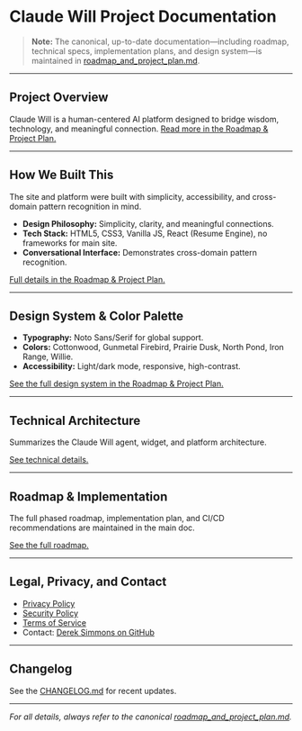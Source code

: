 # Claude Will Project Documentation

> **Note:** The canonical, up-to-date documentation—including roadmap, technical specs, implementation plans, and design system—is maintained in [roadmap_and_project_plan.md](roadmap_and_project_plan.md).

---

## Project Overview

Claude Will is a human-centered AI platform designed to bridge wisdom, technology, and meaningful connection. 
[Read more in the Roadmap & Project Plan.](roadmap_and_project_plan.md#overview)

---

## How We Built This

The site and platform were built with simplicity, accessibility, and cross-domain pattern recognition in mind.  
- **Design Philosophy:** Simplicity, clarity, and meaningful connections.
- **Tech Stack:** HTML5, CSS3, Vanilla JS, React (Resume Engine), no frameworks for main site.
- **Conversational Interface:** Demonstrates cross-domain pattern recognition.

[Full details in the Roadmap & Project Plan.](roadmap_and_project_plan.md#how-we-built-this-site)

---

## Design System & Color Palette

- **Typography:** Noto Sans/Serif for global support.
- **Colors:** Cottonwood, Gunmetal Firebird, Prairie Dusk, North Pond, Iron Range, Willie.
- **Accessibility:** Light/dark mode, responsive, high-contrast.

[See the full design system in the Roadmap & Project Plan.](roadmap_and_project_plan.md#design-system)

---

## Technical Architecture

Summarizes the Claude Will agent, widget, and platform architecture.

[See technical details.](roadmap_and_project_plan.md#technical-specification)

---

## Roadmap & Implementation

The full phased roadmap, implementation plan, and CI/CD recommendations are maintained in the main doc.

[See the full roadmap.](roadmap_and_project_plan.md#platform-roadmap)

---

## Legal, Privacy, and Contact

- [Privacy Policy](PRIVACY.md)
- [Security Policy](SECURITY.md)
- [Terms of Service](#)
- Contact: [Derek Simmons on GitHub](https://github.com/dereksimmons23)

---

## Changelog

See the [CHANGELOG.md](../CHANGELOG.md) for recent updates.

---

*For all details, always refer to the canonical [roadmap_and_project_plan.md](roadmap_and_project_plan.md).*
